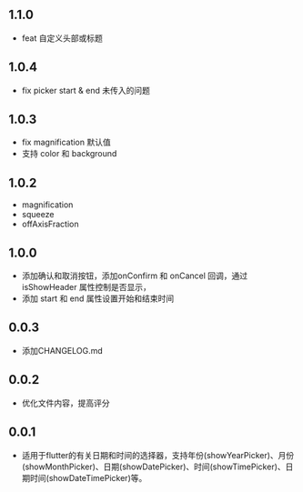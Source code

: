 ## 1.1.0
* feat 自定义头部或标题

## 1.0.4
* fix picker start & end 未传入的问题

## 1.0.3
* fix magnification 默认值
* 支持 color 和 background

## 1.0.2
* magnification
* squeeze
* offAxisFraction

## 1.0.0
* 添加确认和取消按钮，添加onConfirm 和 onCancel 回调，通过 isShowHeader 属性控制是否显示，
* 添加 start 和 end 属性设置开始和结束时间

## 0.0.3

* 添加CHANGELOG.md

## 0.0.2

* 优化文件内容，提高评分

## 0.0.1

* 适用于flutter的有关日期和时间的选择器，支持年份(showYearPicker)、月份(showMonthPicker)、日期(showDatePicker)、时间(showTimePicker)、日期时间(showDateTimePicker)等。